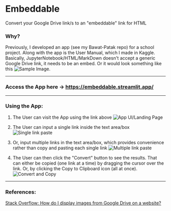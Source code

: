 # Embeddable
Convert your Google Drive link/s to an "embeddable" link for HTML

### Why?
Previously, I developed an app (see my Bawat-Patak repo) for a school project. Along with the app is the User Manual, which I made in Kaggle. Basically, JupyterNotebook/HTML/MarkDown doesn't accept a generic Google Drive link, it needs to be an embed. Or it would look something like this ![Sample Image](https://drive.google.com/file/d/1MdwhOTkuc2amndSc_j09c8JzCtL8wr1q/view?usp=drive_link).

---
### Access the App here -> https://embeddable.streamlit.app/

---
### Using the App:
1. The User can visit the App using the link above
![App UI/Landing Page](https://drive.google.com/uc?export=view&id=1MdwhOTkuc2amndSc_j09c8JzCtL8wr1q)

2. The User can input a single link inside the text area/box
![Single link paste](https://drive.google.com/uc?export=view&id=1_-_cMUlTdBsEJaMxzhPGbMeGxEuR-ZCM)

3. Or, input multiple links in the text area/box, which provides convenience rather than copy and pasting each single link
![Multiple link paste](https://drive.google.com/uc?export=view&id=1fsHdWgkP-VYiBnaOXIcsVYw4inYT3Rbr)

4. The User can then click the "Convert" button to see the results. That can either be copied (one link at a time) by dragging the cursor over the link. Or, by clicking the Copy to Clipboard icon (all at once).
![Convert and Copy](https://drive.google.com/uc?export=view&id=1G0T2ie8VWleqrPvsPtOISQy6iuZGdCLf)

---
### References:
[Stack Overflow: How do I display images from Google Drive on a website?](https://stackoverflow.com/questions/15557392/how-do-i-display-images-from-google-drive-on-a-website)
